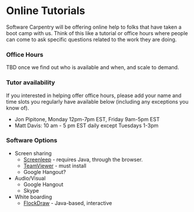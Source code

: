 Online Tutorials
================

Software Carpentry will be offering online help to folks that have taken a boot
camp with us.  Think of this like a tutorial or office hours where people can
come to ask specific questions related to the work they are doing. 

### Office Hours

TBD once we find out who is available and when, and scale to demand. 

### Tutor availability 

If you interested in helping offer office hours, please add your name and time
slots you regularly have available below (including any exceptions you know of). 
 + Jon Pipitone, Monday 12pm-7pm EST, Friday 9am-5pm EST
 + Matt Davis: 10 am - 5 pm EST daily except Tuesdays 1-3pm

### Software Options

 + Screen sharing
    + [Screenleep](http://screenleap.com) - requires Java, through the browser. 
    + [TeamViewer](http://teamviewer.com) - must install
    + Google Hangout? 
 + Audio/Visual
    + Google Hangout
    + Skype 
 + White boarding
    + [FlockDraw](http://flockdraw.com) - Java-based, interactive
